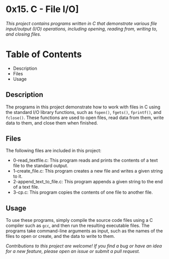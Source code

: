 # 0x15. C - File I/O]
###### This project contains programs written in C that demonstrate various file input/output (I/O) operations, including opening, reading from, writing to, and closing files.

# Table of Contents
* Description
* Files
* Usage

## Description
The programs in this project demonstrate how to work with files in C using the standard I/O library functions, such as ```fopen()```, ```fgets()```, ```fprintf()```, and ```fclose()```. These functions are used to open files, read data from them, write data to them, and close them when finished.

## Files
The following files are included in this project:
* 0-read_textfile.c: This program reads and prints the contents of a text file to the standard output.
* 1-create_file.c: This program creates a new file and writes a given string to it.
* 2-append_text_to_file.c: This program appends a given string to the end of a text file.
* 3-cp.c: This program copies the contents of one file to another file.

## Usage
To use these programs, simply compile the source code files using a C compiler such as ```gcc```, and then run the resulting executable files. The programs take command-line arguments as input, such as the names of the files to open or create, and the data to write to them.

_Contributions to this project are welcome! If you find a bug or have an idea for a new feature, please open an issue or submit a pull request._
